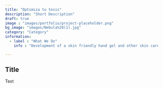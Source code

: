 ```yaml
---
title: "Optimiza tu tesis"
description: "Short Description"
draft: true 
image : "images/portfolio/project-placeholder.png"
bg_image: "images/Nebula%20(1).jpg"
category: "Category"
information:
  - label : "What We Do"
    info : "Development of a skin friendly hand gel and other skin care products"

---
```


## Title

Text


